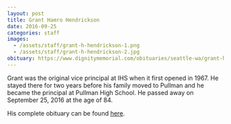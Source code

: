 ```yaml
---
layout: post
title: Grant Hamro Hendrickson
date: 2016-09-25
categories: staff
images:
  - /assets/staff/grant-h-hendrickson-1.png
  - /assets/staff/grant-h-hendrickson-2.jpg
obituary: https://www.dignitymemorial.com/obituaries/seattle-wa/grant-hendrickson-7104623
---
```

Grant was the original vice principal at IHS when it first opened in 1967.  He stayed there for two years before his family moved to Pullman and he became the principal at Pullman High School.  He passed away on September 25, 2016 at the age of 84.

His complete obituary can be found [here](https://www.dignitymemorial.com/obituaries/seattle-wa/grant-hendrickson-7104623).
